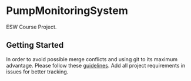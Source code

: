 # PumpMonitoringSystem
ESW Course Project.

## Getting Started
In order to avoid possible merge conflicts and using git to its maximum advantage. Please follow these [guidelines](https://akrabat.com/the-beginners-guide-to-contributing-to-a-github-project/). Add all project requirements in issues for better tracking.
